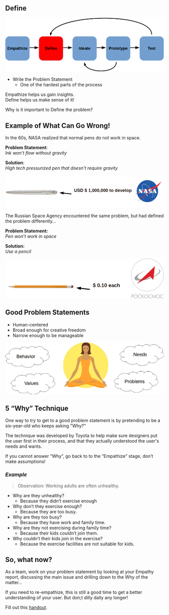 Define
---

![](images/definephase.jpg)

- Write the Problem Statement
    - One of the hardest parts of the process

Empathize helps us gain insights.
<br>
Define helps us make sense of it!

Why is it important to Define the problem?

## Example of What Can Go Wrong!

In the 60s, NASA realized that normal pens do not work in space.

**Problem Statement**:
<br>*Ink won’t flow without gravity*

**Solution**:
<br>*High tech pressurized pen that doesn’t require gravity*

![](images/pen.jpg)

The Russian Space Agency encountered the same problem, but had defined the problem differently...

**Problem Statement:**
<br>*Pen won’t work in space*

**Solution:**
<br>*Use a pencil*

![](images/pencil.jpg)

## Good Problem Statements

- Human-centered
- Broad enough for creative freedom
- Narrow enough to be manageable

![](images/statement.jpg)

## 5 “Why” Technique

One way to try to get to a good problem statement is by pretending to be a six-year-old who keeps asking "Why?"

The technique was developed by Toyota to help make sure designers put the user first in their process, and that they actually understood the user's needs and wants.

If you cannot answer “Why”, go back to to the “Empathize” stage, don’t make assumptions!

### *Example*

> Observation: Working adults are often unhealthy.

- Why are they unhealthy?
    - Because they didn’t exercise enough
- Why don’t they exercise enough?
    - Because they are too busy.
- Why are they too busy?
   - Because they have work and family time.
- Why are they not exercising during family time?
   - Because their kids couldn’t join them.
- Why couldn’t their kids join in the exercise?
   - Because the exercise facilities are not suitable for kids.

## So, what now?

As a team, work on your problem statement by looking at your Empathy report, discussing the main issue and drilling down to the Why of the matter...

If you need to re-empathize, this is still a good time to get a better understanding of your user.  But don;t dilly dally any longer!

Fill out this [handout](images/define%20guide.pdf).